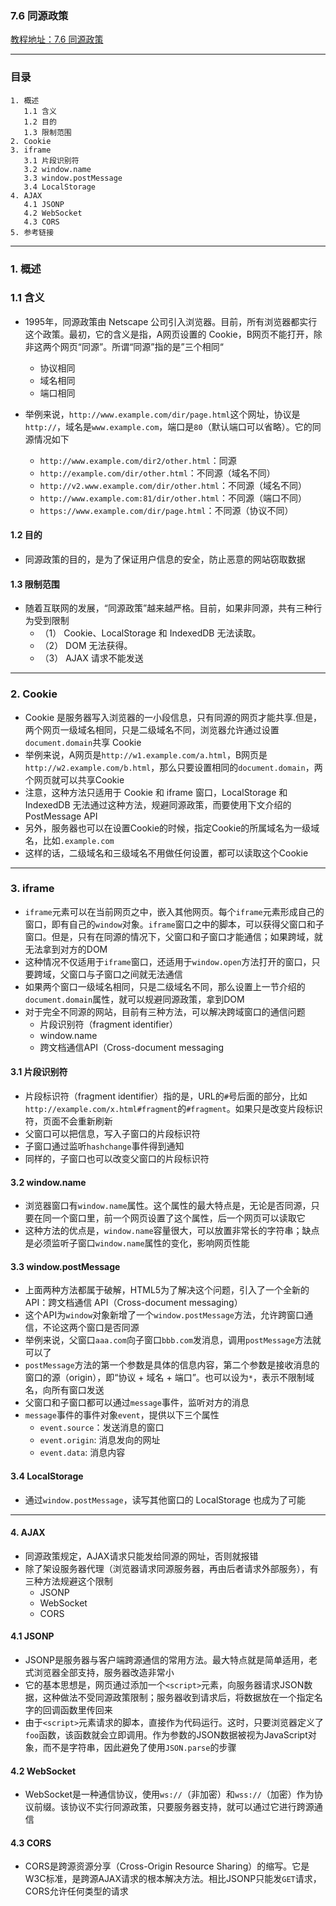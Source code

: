 ### 7.6 同源政策
[教程地址：7.6 同源政策](http://javascript.ruanyifeng.com/bom/same-origin.html)

---
### 目录
```
1. 概述
   1.1 含义
   1.2 目的
   1.3 限制范围
2. Cookie
3. iframe
   3.1 片段识别符
   3.2 window.name
   3.3 window.postMessage
   3.4 LocalStorage
4. AJAX
   4.1 JSONP
   4.2 WebSocket
   4.3 CORS
5. 参考链接
```

---
### 1. 概述

### 1.1 含义
- 1995年，同源政策由 Netscape 公司引入浏览器。目前，所有浏览器都实行这个政策。最初，它的含义是指，A网页设置的 Cookie，B网页不能打开，除非这两个网页“同源”。所谓“同源”指的是”三个相同“
  *   协议相同
  *   域名相同
  *   端口相同

- 举例来说，`http://www.example.com/dir/page.html`这个网址，协议是`http://`，域名是`www.example.com`，端口是`80`（默认端口可以省略）。它的同源情况如下
  *   `http://www.example.com/dir2/other.html`：同源
  *   `http://example.com/dir/other.html`：不同源（域名不同）
  *   `http://v2.www.example.com/dir/other.html`：不同源（域名不同）
  *   `http://www.example.com:81/dir/other.html`：不同源（端口不同）
  *   `https://www.example.com/dir/page.html`：不同源（协议不同）

#### 1.2  目的
- 同源政策的目的，是为了保证用户信息的安全，防止恶意的网站窃取数据

#### 1.3  限制范围
- 随着互联网的发展，“同源政策”越来越严格。目前，如果非同源，共有三种行为受到限制
  - （1） Cookie、LocalStorage 和 IndexedDB 无法读取。
  - （2） DOM 无法获得。
  - （3） AJAX 请求不能发送

---
### 2. Cookie
- Cookie 是服务器写入浏览器的一小段信息，只有同源的网页才能共享.但是，两个网页一级域名相同，只是二级域名不同，浏览器允许通过设置`document.domain`共享 Cookie
- 举例来说，A网页是`http://w1.example.com/a.html`，B网页是`http://w2.example.com/b.html`，那么只要设置相同的`document.domain`，两个网页就可以共享Cookie
- 注意，这种方法只适用于 Cookie 和 iframe 窗口，LocalStorage 和 IndexedDB 无法通过这种方法，规避同源政策，而要使用下文介绍的PostMessage API
- 另外，服务器也可以在设置Cookie的时候，指定Cookie的所属域名为一级域名，比如`.example.com`
- 这样的话，二级域名和三级域名不用做任何设置，都可以读取这个Cookie

---
### 3. iframe
- `iframe`元素可以在当前网页之中，嵌入其他网页。每个`iframe`元素形成自己的窗口，即有自己的`window`对象。`iframe`窗口之中的脚本，可以获得父窗口和子窗口。但是，只有在同源的情况下，父窗口和子窗口才能通信；如果跨域，就无法拿到对方的DOM
- 这种情况不仅适用于`iframe`窗口，还适用于`window.open`方法打开的窗口，只要跨域，父窗口与子窗口之间就无法通信
- 如果两个窗口一级域名相同，只是二级域名不同，那么设置上一节介绍的`document.domain`属性，就可以规避同源政策，拿到DOM
- 对于完全不同源的网站，目前有三种方法，可以解决跨域窗口的通信问题
  *   片段识别符（fragment identifier）
  *   window.name
  *   跨文档通信API（Cross-document messaging

#### 3.1 片段识别符
- 片段标识符（fragment identifier）指的是，URL的`#`号后面的部分，比如`http://example.com/x.html#fragment`的`#fragment`。如果只是改变片段标识符，页面不会重新刷新
- 父窗口可以把信息，写入子窗口的片段标识符
- 子窗口通过监听`hashchange`事件得到通知
- 同样的，子窗口也可以改变父窗口的片段标识符

#### 3.2 window.name
- 浏览器窗口有`window.name`属性。这个属性的最大特点是，无论是否同源，只要在同一个窗口里，前一个网页设置了这个属性，后一个网页可以读取它
- 这种方法的优点是，`window.name`容量很大，可以放置非常长的字符串；缺点是必须监听子窗口`window.name`属性的变化，影响网页性能

#### 3.3 window.postMessage
- 上面两种方法都属于破解，HTML5为了解决这个问题，引入了一个全新的API：跨文档通信 API（Cross-document messaging）
- 这个API为`window`对象新增了一个`window.postMessage`方法，允许跨窗口通信，不论这两个窗口是否同源
- 举例来说，父窗口`aaa.com`向子窗口`bbb.com`发消息，调用`postMessage`方法就可以了
- `postMessage`方法的第一个参数是具体的信息内容，第二个参数是接收消息的窗口的源（origin），即“协议 + 域名 + 端口”。也可以设为`*`，表示不限制域名，向所有窗口发送
- 父窗口和子窗口都可以通过`message`事件，监听对方的消息
- `message`事件的事件对象`event`，提供以下三个属性
  *   `event.source`：发送消息的窗口
  *   `event.origin`: 消息发向的网址
  *   `event.data`: 消息内容

#### 3.4 LocalStorage
- 通过`window.postMessage`，读写其他窗口的 LocalStorage 也成为了可能

---
#### 4. AJAX
- 同源政策规定，AJAX请求只能发给同源的网址，否则就报错
- 除了架设服务器代理（浏览器请求同源服务器，再由后者请求外部服务），有三种方法规避这个限制
  *   JSONP
  *   WebSocket
  *   CORS

#### 4.1 JSONP
- JSONP是服务器与客户端跨源通信的常用方法。最大特点就是简单适用，老式浏览器全部支持，服务器改造非常小
- 它的基本思想是，网页通过添加一个`<script>`元素，向服务器请求JSON数据，这种做法不受同源政策限制；服务器收到请求后，将数据放在一个指定名字的回调函数里传回来
- 由于`<script>`元素请求的脚本，直接作为代码运行。这时，只要浏览器定义了`foo`函数，该函数就会立即调用。作为参数的JSON数据被视为JavaScript对象，而不是字符串，因此避免了使用`JSON.parse`的步骤

#### 4.2 WebSocket
- WebSocket是一种通信协议，使用`ws://`（非加密）和`wss://`（加密）作为协议前缀。该协议不实行同源政策，只要服务器支持，就可以通过它进行跨源通信

#### 4.3  CORS
- CORS是跨源资源分享（Cross-Origin Resource Sharing）的缩写。它是W3C标准，是跨源AJAX请求的根本解决方法。相比JSONP只能发`GET`请求，CORS允许任何类型的请求
